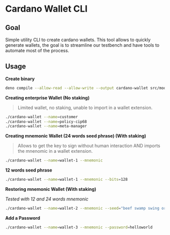 # Cardano Wallet CLI

## Goal

Simple utility CLI to create cardano wallets.
This tool allows to quickly generate wallets, the goal is to streamline our testbench and have tools to automate most of the process.

## Usage

**Create binary**

```bash
deno compile --allow-read --allow-write --output cardano-wallet src/mod.ts
```

**Creating enterprise Wallet (No staking)**

> Limited wallet, no staking, unable to import in a wallet extension.

```bash
./cardano-wallet --name=customer
./cardano-wallet --name=policy-cip68
./cardano-wallet --name=meta-manager
```

**Creating mnemonic Wallet (24 words seed phrase) (With staking)**

> Allows to get the key to sign without human interaction AND imports the mnenomic in a wallet extension.

```bash
./cardano-wallet --name=wallet-1 --mnemonic
```

**12 words seed phrase**

```bash
./cardano-wallet --name=wallet-1 --mnemonic --bits=128
```

**Restoring mnemonic Wallet (With staking)**

*Tested with 12 and 24 words mnemonic*

```bash
./cardano-wallet --name=wallet-2 --mnemonic --seed="beef swamp swing original fresh acquire virus hub essay welcome nut spray"
```

**Add a Password**

```bash
./cardano-wallet --name=wallet-3 --mnemonic --password=helloworld
```